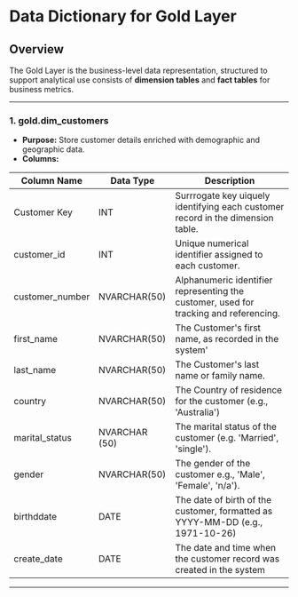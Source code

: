 # Data Dictionary for Gold Layer 

## Overview
The Gold Layer is the business-level data representation, structured to support analytical use consists of **dimension tables** and **fact tables** for business metrics.

---

### 1. **gold.dim_customers**
- **Purpose:** Store customer details enriched with demographic and geographic data.
- **Columns:**

| **Column Name**      | **Data Type**            | **Description**                                                                                 |
|----------------------|--------------------------|-------------------------------------------------------------------------------------------------|
| Customer Key         | INT                      | Surrrogate key uiquely identifying each customer record in the dimension table.                 |
| customer_id          | INT                      | Unique numerical identifier assigned to each customer.                                          |
| customer_number      | NVARCHAR(50)             | Alphanumeric identifier representing the customer, used for tracking and referencing.           |
| first_name           | NVARCHAR(50)             | The Customer's first name, as recorded in the system'                                           |          
| last_name            | NVARCHAR(50)             | The Customer's last name or family name.                                                        |
| country              | NVARCHAR(50)             | The Country of residence for the customer (e.g., 'Australia')                                   |
| marital_status       | NVARCHAR (50)            | The marital status of the customer (e.g. 'Married', 'single').                                  |
| gender               | NVARCHAR(50)             | The gender of the customer e.g., 'Male', 'Female', 'n/a').                                      |
| birthddate           | DATE                     | The date of birth of the customer, formatted as YYYY-MM-DD (e.g., 1971-10-26)                   |
| create_date          | DATE                     | The date and time when the customer record was created in the system                            |

---
  
 
      
 
